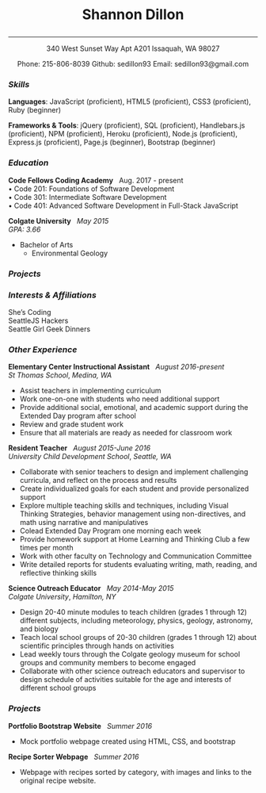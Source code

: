 # <p align="center">Shannon Dillon</p>
***
<p align="center">
340 West Sunset Way Apt A201 Issaquah, WA 98027
</p>
<p align="center">
Phone: 215-806-8039
Github: sedillon93
Email: sedillon93@gmail.com</p>

### _Skills_
**Languages**: JavaScript (proficient), HTML5 (proficient), CSS3 (proficient), Ruby (beginner)

**Frameworks & Tools**:  jQuery (proficient), SQL (proficient), Handlebars.js (proficient), NPM (proficient), Heroku (proficient), Node.js (proficient), Express.js (proficient), Page.js (beginner), Bootstrap (beginner)

### _Education_
**Code Fellows Coding Academy** &nbsp;			            Aug. 2017 - present
<br />
• Code 201: Foundations of Software Development <br />
• Code 301: Intermediate Software Development <br />
• Code 401: Advanced Software Development in Full-Stack JavaScript


**Colgate University** &nbsp; _May 2015_
<br />
_GPA: 3.66_
  - Bachelor of Arts
    - Environmental Geology

### _Projects_

### _Interests & Affiliations_
She’s Coding <br />
SeattleJS Hackers <br />
Seattle Girl Geek Dinners

### _Other Experience_
**Elementary Center Instructional Assistant** &nbsp; _August 2016-present_
<br />
_St Thomas School_, _Medina, WA_
  - Assist teachers in implementing curriculum
  - Work one-on-one with students who need additional support
  - Provide additional social, emotional, and academic support during the Extended Day program after school
  - Review and grade student work
  - Ensure that all materials are ready as needed for classroom work

**Resident Teacher** &nbsp; _August 2015-June 2016_
<br />
 _University Child Development School_, _Seattle, WA_
  - Collaborate with senior teachers to design and implement challenging curricula,​ a​nd reflect on the process and results
  - Create individualized goals for each student and provide personalized support
  - Explore multiple teaching skills and techniques, including Visual Thinking Strategies, behavior management using non-directives, and math using narrative and manipulatives
  - Co­lead Extended Day Program one morning each week
  - Provide homework support at Home Learning and Thinking Club a few times per month
  - Work with other faculty on Technology and Communication Committee
  - Write detailed reports for students evaluating writing, math, reading, and reflective thinking skills

**Science Outreach Educator** &nbsp; _May 2014-May 2015_
<br />
_Colgate University_, _Hamilton, NY_
  - Design 20­-40 minute modules to teach children (grades 1​ through 12​) different subjects, including meteorology, physics, geology, astronomy, and biology
  - Teach local school groups of 20-­30 children (grades 1​ through 12​) about scientific principles
through hands­ on activities
  - Lead weekly tours through the Colgate geology museum for school groups and community members to become engaged
  - Collaborate with other science outreach educators and supervisor to design schedule of activities suitable for the age and interests of different school groups



### _Projects_
**Portfolio Bootstrap Website** &nbsp; _Summer 2016_
  - Mock portfolio webpage created using HTML, CSS, and bootstrap

**Recipe Sorter Webpage** &nbsp; _Summer 2016_
  - Webpage with recipes sorted by category, with images and links to the original recipe website.
